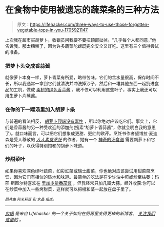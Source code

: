 # 在食物中使用被遗忘的蔬菜条的三种方法

> 原文：<https://lifehacker.com/three-ways-to-use-those-forgotten-vegetable-tops-in-you-1705921147>

上次我在超市买胡萝卜，收银员问我要不要把顶部扯掉。“几乎每个人都同意，”他告诉我。那太糟糕了，因为许多蔬菜陀螺既完全安全又好吃。这里有三个值得尝试的准备。



### 把萝卜头变成香蒜酱

就像萝卜本身一样，萝卜青菜有所爱，略带苦味。它们的含水量很高，保存时间不长，所以我通常一拿到它们就清洗并冲洗掉沙子，然后和一堆其他东西一起扔进食品加工机，做成 [柔韧的绿色香蒜酱](https://lifehacker.com/make-green-pesto-from-just-about-anything-with-these-ra-1704523343) 。我不仅可以利用这些叶子，事实上我还可以用生萝卜片蘸酱。

### 在你的下一罐汤里加入胡萝卜条

与普遍的看法相反， [胡萝卜顶端没有毒性](http://www.gardenbetty.com/2013/07/are-carrot-tops-toxic-the-short-answer-no/) ，所以你绝对应该吃它们。事实上，它们是香蒜酱的另一种受欢迎的添加剂(搜索“胡萝卜香蒜酱”，你就会明白我的意思了)。就口味而言，可以把它们想象成更甜、更红的欧芹。烹饪书作者黛博拉·麦迪森是受人尊敬的 [*人人素食烹饪*](http://www.amazon.com/Vegetarian-Cooking-Everyone-Deborah-Madison/dp/0767927478?asc_campaign=InlineText&asc_refurl=https://lifehacker.com/three-ways-to-use-those-forgotten-vegetable-tops-in-you-1705921147&asc_source=&tag=kinjalifehackerlink-20) 的作者，她有一个 [神奇的汤食谱](http://journalsquarecsa.weebly.com/uploads/5/6/0/1/5601342/carrots.pdf) 需要胡萝卜和它们的叶子，以获得特别饱和的胡萝卜味道。

### 炒甜菜叶

如果你喜欢深色绿叶蔬菜，如彩虹菜或瑞士甜菜，你也绝对应该尝试用甜菜菜烹饪，因为它们有相似的质地和味道。最简单的吃法是在少许油中煎或炒至枯萎；玛莎·斯图尔特喜欢在 [里加少量番茄酱](http://www.marthastewart.com/1074360/sauteed-beet-greens) ，但我经常只加几瓣大蒜。额外收获:你可以在炒菜中加入一些烤甜菜，这样就可以把根和茎一起放在盘子里了。

*<small>照片由</small>* [*<small>阿米莉亚</small>*](https://www.flickr.com/photos/simpleprovisions/14253293997/) *<small>和</small>* [*<small>水晶</small>*](https://www.flickr.com/photos/crystalflickr/2734928415/) *<small>组成。</small>*

* * *

[*煎锅*](http://skillet.lifehacker.com) *是来自 Lifehacker 的一个关于如何在厨房里变得更棒的新博客。* [*关注我们这里的*](http://www.twitter.com/skilletLH) *。*